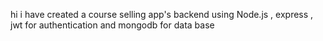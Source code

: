 hi i have created a course selling app's backend using Node.js , express , jwt for authentication and mongodb for data base
